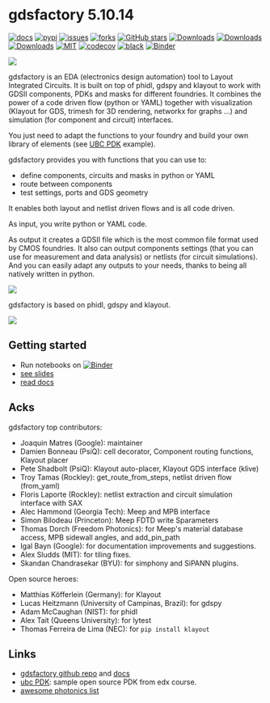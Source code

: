 # gdsfactory 5.10.14

[![docs](https://github.com/gdsfactory/gdsfactory/actions/workflows/pages.yml/badge.svg)](https://gdsfactory.github.io/gdsfactory/)
[![pypi](https://img.shields.io/pypi/v/gdsfactory)](https://pypi.org/project/gdsfactory/)
[![issues](https://img.shields.io/github/issues/gdsfactory/gdsfactory)](https://github.com/gdsfactory/gdsfactory/issues)
[![forks](https://img.shields.io/github/forks/gdsfactory/gdsfactory.svg)](https://github.com/gdsfactory/gdsfactory/network/members)
[![GitHub stars](https://img.shields.io/github/stars/gdsfactory/gdsfactory.svg)](https://github.com/gdsfactory/gdsfactory/stargazers)
[![Downloads](https://pepy.tech/badge/gdsfactory)](https://pepy.tech/project/gdsfactory)
[![Downloads](https://pepy.tech/badge/gdsfactory/month)](https://pepy.tech/project/gdsfactory)
[![Downloads](https://pepy.tech/badge/gdsfactory/week)](https://pepy.tech/project/gdsfactory)
[![MIT](https://img.shields.io/github/license/gdsfactory/gdsfactory)](https://choosealicense.com/licenses/mit/)
[![codecov](https://img.shields.io/codecov/c/github/gdsfactory/gdsfactory)](https://codecov.io/gh/gdsfactory/gdsfactory/tree/master/gdsfactory)
[![black](https://img.shields.io/badge/code%20style-black-000000.svg)](https://github.com/psf/black)
[![Binder](https://mybinder.org/badge_logo.svg)](https://mybinder.org/v2/gh/gdsfactory/gdsfactory/HEAD)

![](https://i.imgur.com/v4wpHpg.png)

gdsfactory is an EDA (electronics design automation) tool to Layout Integrated Circuits.
It is built on top of phidl, gdspy and klayout to work with GDSII components, PDKs and masks for different foundries.
It combines the power of a code driven flow (python or YAML) together with visualization (Klayout for GDS, trimesh for 3D rendering, networkx for graphs ...) and simulation (for component and circuit) interfaces.

You just need to adapt the functions to your foundry and build your own library of elements (see [UBC PDK](https://github.com/gdsfactory/ubc) example).

gdsfactory provides you with functions that you can use to:

- define components, circuits and masks in python or YAML
- route between components
- test settings, ports and GDS geometry

It enables both layout and netlist driven flows and is all code driven.

As input, you write python or YAML code.

As output it creates a GDSII file which is the most common file format used by CMOS foundries.
It also can output components settings (that you can use for measurement and data analysis) or netlists (for circuit simulations). And you can easily adapt any outputs to your needs, thanks to being all natively written in python.

![](https://i.imgur.com/XbhWJDz.png)


gdsfactory is based on phidl, gdspy and klayout.

![](https://i.imgur.com/zMpvrWr.png)


## Getting started

- Run notebooks on [![Binder](https://mybinder.org/badge_logo.svg)](https://mybinder.org/v2/gh/gdsfactory/gdsfactory/HEAD)
- [see slides](https://docs.google.com/presentation/d/1_ZmUxbaHWo_lQP17dlT1FWX-XD8D9w7-FcuEih48d_0/edit#slide=id.g11711f50935_0_5)
- [read docs](https://gdsfactory.github.io/gdsfactory/)

## Acks

gdsfactory top contributors:

- Joaquin Matres (Google): maintainer
- Damien Bonneau (PsiQ): cell decorator, Component routing functions, Klayout placer
- Pete Shadbolt (PsiQ): Klayout auto-placer, Klayout GDS interface (klive)
- Troy Tamas (Rockley): get_route_from_steps, netlist driven flow (from_yaml)
- Floris Laporte (Rockley): netlist extraction and circuit simulation interface with SAX
- Alec Hammond (Georgia Tech): Meep and MPB interface
- Simon Bilodeau (Princeton): Meep FDTD write Sparameters
- Thomas Dorch (Freedom Photonics): for Meep's material database access, MPB sidewall angles, and add_pin_path
- Igal Bayn (Google): for documentation improvements and suggestions.
- Alex Sludds (MIT): for tiling fixes.
- Skandan Chandrasekar (BYU): for simphony and SiPANN plugins.

Open source heroes:

- Matthias Köfferlein (Germany): for Klayout
- Lucas Heitzmann (University of Campinas, Brazil): for gdspy
- Adam McCaughan (NIST): for phidl
- Alex Tait (Queens University): for lytest
- Thomas Ferreira de Lima (NEC): for `pip install klayout`

## Links

- [gdsfactory github repo](https://github.com/gdsfactory/gdsfactory) and [docs](https://gdsfactory.github.io/gdsfactory/)
- [ubc PDK](https://github.com/gdsfactory/ubc): sample open source PDK from edx course.
- [awesome photonics list](https://github.com/joamatab/awesome_photonics)
